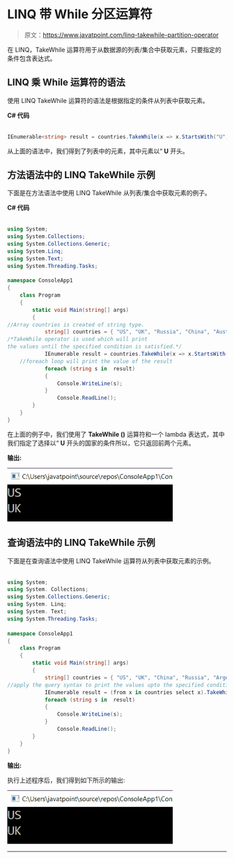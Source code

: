 # LINQ 带 While 分区运算符

> 原文：<https://www.javatpoint.com/linq-takewhile-partition-operator>

在 LINQ，TakeWhile 运算符用于从数据源的列表/集合中获取元素，只要指定的条件包含表达式。

## LINQ 乘 While 运算符的语法

使用 LINQ TakeWhile 运算符的语法是根据指定的条件从列表中获取元素。

**C# 代码**

```cs

IEnumerable<string> result = countries.TakeWhile(x => x.StartsWith("U"));

```

从上面的语法中，我们得到了列表中的元素，其中元素以“ **U** 开头。

## 方法语法中的 LINQ TakeWhile 示例

下面是在方法语法中使用 LINQ TakeWhile 从列表/集合中获取元素的例子。

**C# 代码**

```cs

using System;
using System.Collections;
using System.Collections.Generic;
using System.Linq;
using System.Text;
using System.Threading.Tasks;

namespace ConsoleApp1
{
    class Program
    {
        static void Main(string[] args)
        {
//Array countries is created of string type.
            string[] countries = { "US", "UK", "Russia", "China", "Australia", "Argentina" };
/*TakeWhile operator is used which will print 
the values until the specified condition is satisfied.*/
            IEnumerable result = countries.TakeWhile(x => x.StartsWith("U"));
    //foreach loop will print the value of the result
            foreach (string s in  result) 
            {
                Console.WriteLine(s);
            }
                Console.ReadLine();
        }
    }
} 
```

在上面的例子中，我们使用了 **TakeWhile ()** 运算符和一个 lambda 表达式，其中我们指定了选择以“ **U** 开头的国家的条件所以，它只返回前两个元素。

**输出:**

![LINQ TakeWhile Partition Operator](img/b7c70d757a5b1dfbb21d87340e0cec27.png)

## 查询语法中的 LINQ TakeWhile 示例

下面是在查询语法中使用 LINQ TakeWhile 运算符从列表中获取元素的示例。

```cs

using System;
using System. Collections;
using System.Collections.Generic;
using System. Linq;
using System. Text;
using System.Threading.Tasks;

namespace ConsoleApp1
{
    class Program
    {
        static void Main(string[] args)
        {
            string[] countries = { "US", "UK", "China", "Russia", "Argentina", "India" };
//apply the query syntax to print the values upto the specified condition.StartWith("U").
            IEnumerable result = (from x in countries select x).TakeWhile(x => x.StartsWith("U"));
            foreach (string s in  result) 
            {
                Console.WriteLine(s);
            }
                Console.ReadLine();
        }
    }
} 
```

**输出:**

执行上述程序后，我们得到如下所示的输出:

![LINQ TakeWhile Partition Operator](img/1731b86b81b95766fadb2301b37e9520.png)

* * *